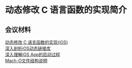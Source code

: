 # 动态修改 C 语言函数的实现简介



## 会议材料
[动态修改 C 语言函数的实现(iOS)](https://zhuanlan.zhihu.com/p/22007423)  
[深入剖析iOS动态链接库](https://www.jianshu.com/p/1de663f64c05)  
[深入理解iOS App的启动过程](https://blog.csdn.net/hello_hwc/article/details/78317863)  
[Mach-O文件结构说明](https://github.com/LeoMobileDeveloper/React-Native-Files/blob/master/Mac%20OS%20X%20ABI%20Mach-O%20File%20Format%20Reference.pdf)  
